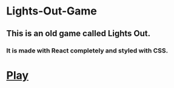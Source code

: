 # Lights-Out-Game

## This is an old game called Lights Out.

### It is made with React completely and styled with CSS.

# [Play](https://lights-out-game-play.netlify.app/)
